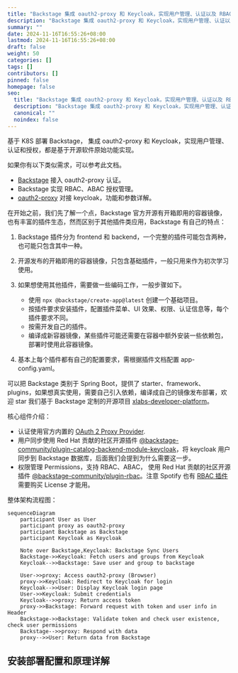 ```yaml
---
title: "Backstage 集成 oauth2-proxy 和 Keycloak，实现用户管理、认证以及 RBAC、ABAC 授权"
description: "Backstage 集成 oauth2-proxy 和 Keycloak，实现用户管理、认证以及 RBAC、ABAC 授权"
summary: ""
date: 2024-11-16T16:55:26+08:00
lastmod: 2024-11-16T16:55:26+08:00
draft: false
weight: 50
categories: []
tags: []
contributors: []
pinned: false
homepage: false
seo:
  title: "Backstage 集成 oauth2-proxy 和 Keycloak，实现用户管理、认证以及 RBAC、ABAC 授权"
  description: "Backstage 集成 oauth2-proxy 和 Keycloak，实现用户管理、认证以及 RBAC、ABAC 授权"
  canonical: ""
  noindex: false
---
```


基于 K8S 部署 Backstage， 集成 oauth2-proxy 和 Keycloak，实现用户管理、认证和授权，都是基于开源软件原始功能实现。

如果你有以下类似需求，可以参考此文档。

- [Backstage](https://backstage.io/) 接入 oauth2-proxy 认证。
- Backstage 实现 RBAC、ABAC 授权管理。
- [oauth2-proxy](https://oauth2-proxy.github.io/oauth2-proxy/) 对接 keycloak，功能和参数详解。

在开始之前，我们先了解一个点，Backstage 官方开源有开箱即用的容器镜像，也有丰富的插件生态，然而区别于其他插件类应用，Backstage 有自己的特点：

1. Backstage 插件分为 frontend 和 backend，一个完整的插件可能包含两种，也可能只包含其中一种。
2. 开源发布的开箱即用的容器镜像，只包含基础插件，一般只用来作为初次学习使用。
3. 如果想使用其他插件，需要做一些编码工作，一般步骤如下。

    - 使用 `npx @backstage/create-app@latest` 创建一个基础项目。
    - 按插件要求安装插件，配置插件菜单、UI 效果、权限、认证信息等，每个插件要求不同。
    - 按需开发自己的插件。
    - 编译成新容器镜像，某些插件可能还需要在容器中额外安装一些依赖包，部署时使用此容器镜像。

4. 基本上每个插件都有自己的配置要求，需根据插件文档配置 app-config.yaml。

可以把 Backstage 类别于 Spring Boot，提供了 starter、framework、plugins，如果想真实使用，需要自己引入依赖，编译成自己的镜像发布部署，欢迎 star 我们基于 Backstage 定制的开源项目 [xlabs-developer-platform](https://github.com/xlabs-club/xlabs-developer-platform)。

核心组件介绍：

- 认证使用官方内置的 [OAuth 2 Proxy Provider](https://backstage.io/docs/auth/oauth2-proxy/provider).
- 用户同步使用 Red Hat 贡献的社区开源插件 [@backstage-community/plugin-catalog-backend-module-keycloak](https://github.com/backstage/community-plugins/tree/main/workspaces/keycloak/plugins/catalog-backend-module-keycloak)，将 keycloak 用户同步到 Backstage 数据库，后面我们会提到为什么需要这一步。
- 权限管理 Permissions，支持 RBAC、ABAC， 使用 Red Hat 贡献的社区开源插件 [@backstage-community/plugin-rbac](https://github.com/backstage/community-plugins/tree/main/workspaces/rbac/plugins)。注意 Spotify 也有 [RBAC 插件](https://backstage.spotify.com/marketplace/spotify/plugin/rbac/) 需要购买 License 才能用。

整体架构流程图：

```mermaid
sequenceDiagram
    participant User as User
    participant proxy as oauth2-proxy
    participant Backstage as Backstage
    participant Keycloak as Keycloak

    Note over Backstage,Keycloak: Backstage Sync Users
    Backstage->>Keycloak: Fetch users and groups from Keycloak
    Keycloak-->>Backstage: Save user and group to backstage

    User->>proxy: Access oauth2-proxy (Browser)
    proxy->>Keycloak: Redirect to Keycloak for login
    Keycloak-->>User: Display Keycloak login page
    User->>Keycloak: Submit credentials
    Keycloak-->>proxy: Return access token
    proxy->>Backstage: Forward request with token and user info in Header
    Backstage->>Backstage: Validate token and check user existence, check user permissions
    Backstage-->>proxy: Respond with data
    proxy-->>User: Return data from Backstage

```

## 安装部署配置和原理详解
